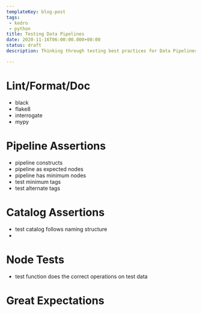 ```yaml
---
templateKey: blog-post
tags: 
 - kedro
 - python
title: Testing Data Pipelines
date: 2020-11-16T06:00:00.000+00:00
status: draft
description: Thinking through testing best practices for Data Pipelines

---
```


# Lint/Format/Doc

* black
* flake8
* interrogate
* mypy

# Pipeline Assertions

* pipeline constructs
* pipeline as expected nodes
* pipeline has minimum nodes
* test minimum tags
* test alternate tags

# Catalog Assertions

* test catalog follows naming structure
* 

# Node Tests

* test function does the correct operations on test data

# Great Expectations
